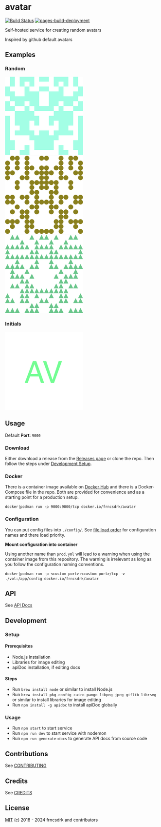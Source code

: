 # avatar

[![Build Status](https://github.com/frncsdrk/avatar/workflows/build/badge.svg?branch=main&event=push)](https://github.com/frncsdrk/avatar/actions)
[![pages-build-deployment](https://github.com/frncsdrk/avatar/actions/workflows/pages/pages-build-deployment/badge.svg?branch=gh-pages)](https://github.com/frncsdrk/avatar/actions/workflows/pages/pages-build-deployment)

Self-hosted service for creating random avatars

Inspired by github default avatars

## Examples

### Random

![random squares](./img/random-0.png "squares")
![random circles](./img/random-1.png "circles")
![random triangles](./img/random-2.png "triangles")

### Initials

![initials AV](./img/initials-0.png "initials")

## Usage

Default **Port**: `9000`

### Download

Either download a release from the [Releases page](https://github.com/frncsdrk/avatar/tags) or clone the repo.
Then follow the steps under [Development Setup](https://github.com/frncsdrk/avatar#setup).

### Docker

There is a container image available on [Docker Hub](https://hub.docker.com/r/frncsdrk/avatar)
and there is a Docker-Compose file in the repo.
Both are provided for convenience and as a starting point for a production setup.

```
docker|podman run -p 9000:9000/tcp docker.io/frncsdrk/avatar
```

### Configuration

You can put config files into `./config/`. See [file load order](https://github.com/node-config/node-config/wiki/Configuration-Files#file-load-order) for configuration names and there load priority.

**Mount configuration into container**

Using another name than `prod.yml` will lead to a warning when using the container image from this repository.
The warning is irrelevant as long as you follow the configuration naming conventions.

```
docker|podman run -p <custom port>:<custom port>/tcp -v ./vol:/app/config docker.io/frncsdrk/avatar
```

## API

See [API Docs](https://frncsdrk.github.io/avatar)

## Development

### Setup

#### Prerequisites

- Node.js installation
- Libraries for image editing
- apiDoc installation, if editing docs

#### Steps

- Run `brew install node` or similar to install Node.js
- Run `brew install pkg-config cairo pango libpng jpeg giflib librsvg` or similar to install libraries for image editing
- Run `npm install -g apidoc` to install apiDoc globally

### Usage

- Run `npm start` to start service
- Run `npm run dev` to start service with nodemon
- Run `npm run generate:docs` to generate API docs from source code

## Contributions

See [CONTRIBUTING](https://github.com/frncsdrk/avatar/blob/main/CONTRIBUTING.md)

## Credits

See [CREDITS](https://github.com/frncsdrk/avatar/blob/main/CREDITS)

## License

[MIT](https://github.com/frncsdrk/avatar/blob/main/LICENSE) (c) 2018 - 2024 frncsdrk and contributors
